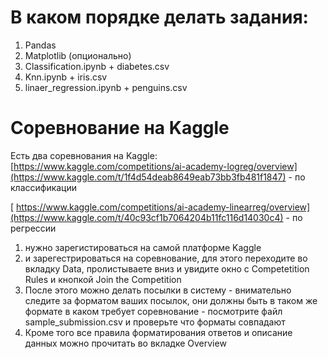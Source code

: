# В каком порядке делать задания:
1. Pandas
2. Matplotlib (опционально)
3. Classification.ipynb + diabetes.csv
4. Knn.ipynb + iris.csv
5. linaer_regression.ipynb + penguins.csv


# Соревнование на Kaggle

Есть два соревнования на Kaggle:
 [https://www.kaggle.com/competitions/ai-academy-logreg/overview](https://www.kaggle.com/t/1f4d54deab8649eab73bb3fb481f1847) - по классификации


 
[ https://www.kaggle.com/competitions/ai-academy-linearreg/overview](https://www.kaggle.com/t/40c93cf1b7064204b11fc116d14030c4) - по регрессии

1. нужно зарегистироваться на самой платформе Kaggle
2. и зарегестрироваться на соревнование, для этого переходите во вкладку Data, пролистываете вниз и увидите окно с Competetition Rules и кнопкой Join the Competition
3. После этого можно делать посылки в систему - внимательно следите за форматом ваших посылок, они должны быть в таком же формате в каком требует соревнование - посмотрите файл sample_submission.csv и проверьте что форматы совпадают
4. Кроме того все правила форматирования ответов и описание данных можно прочитать во вкладке Overview
